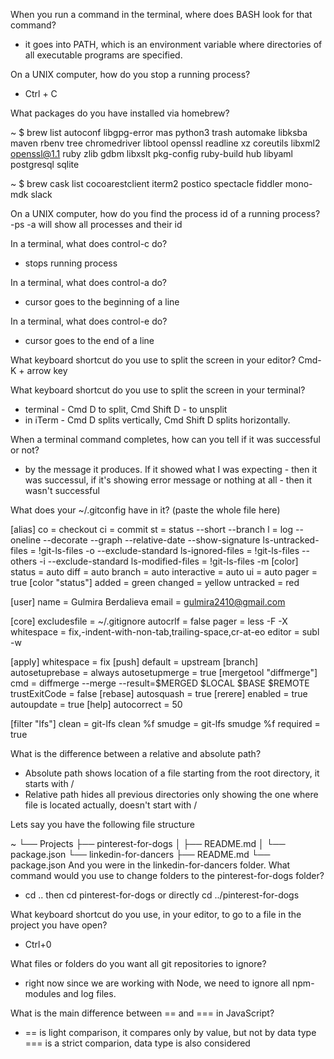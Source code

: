 When you run a command in the terminal, where does BASH look for that command?
- it goes into PATH, which is an environment variable where directories of all executable programs are specified.

On a UNIX computer, how do you stop a running process?
 - Ctrl + C

What packages do you have installed via homebrew?

~ $ brew list
autoconf  libgpg-error  mas   python3   trash
automake  libksba   maven   rbenv   tree
chromedriver  libtool   openssl   readline  xz
coreutils libxml2   openssl@1.1 ruby    zlib
gdbm    libxslt   pkg-config  ruby-build
hub   libyaml   postgresql  sqlite

~ $ brew cask list
cocoarestclient     iterm2              postico             spectacle
fiddler             mono-mdk            slack


On a UNIX computer, how do you find the process id of a running process?
-ps -a will show all processes and their id 

In a terminal, what does control-c do?
- stops running process

In a terminal, what does control-a do?
- cursor goes to the beginning of a line

In a terminal, what does control-e do?
- cursor goes to the end of a line

What keyboard shortcut do you use to split the screen in your editor?
Cmd-K + arrow key


What keyboard shortcut do you use to split the screen in your terminal?
- terminal - Cmd D to split, Cmd Shift D - to unsplit
- in iTerm - Cmd D splits vertically, Cmd Shift D splits horizontally.


When a terminal command completes, how can you tell if it was successful or not?
- by the message it produces. If it showed what I was expecting - then it was successul, if it's showing error message or nothing at all - then it wasn't successful


What does your ~/.gitconfig have in it? (paste the whole file here)

[alias]
  co = checkout
  ci = commit
  st = status --short --branch
  l  = log --oneline --decorate --graph --relative-date --show-signature
  ls-untracked-files = !git-ls-files -o --exclude-standard
  ls-ignored-files = !git-ls-files --others -i --exclude-standard
  ls-modified-files = !git-ls-files -m
[color]
  status = auto
  diff = auto
  branch = auto
  interactive = auto
  ui = auto
  pager = true
[color "status"]
  added = green
  changed = yellow
  untracked = red

[user]
  name = Gulmira Berdalieva
  email = gulmira2410@gmail.com
  
[core]
  excludesfile = ~/.gitignore
  autocrlf = false
  pager = less -F -X
  whitespace = fix,-indent-with-non-tab,trailing-space,cr-at-eo
  editor = subl -w


[apply]
  whitespace = fix
[push]
  default = upstream
[branch]
  autosetuprebase = always
  autosetupmerge = true
[mergetool "diffmerge"]
  cmd = diffmerge --merge --result=$MERGED $LOCAL $BASE $REMOTE
  trustExitCode = false
[rebase]
  autosquash = true
[rerere]
  enabled = true
  autoupdate = true
[help]
  autocorrect = 50

[filter "lfs"]
  clean = git-lfs clean %f
  smudge = git-lfs smudge %f
  required = true



What is the difference between a relative and absolute path?

- Absolute path shows location of a file starting from the root directory, it starts with /
- Relative path hides all previous directories only showing the one where file is located actually, doesn't start with /


Lets say you have the following file structure

~
└── Projects
    ├── pinterest-for-dogs
    │   ├── README.md
    │   └── package.json
    └── linkedin-for-dancers
        ├── README.md
        └── package.json
And you were in the linkedin-for-dancers folder. What command would you use to change folders to the pinterest-for-dogs folder?

- cd .. then cd pinterest-for-dogs or directly cd ../pinterest-for-dogs

What keyboard shortcut do you use, in your editor, to go to a file in the project you have open?

- Ctrl+0

What files or folders do you want all git repositories to ignore?

- right now since we are working with Node, we need to ignore all npm-modules and log files. 

What is the main difference between == and === in JavaScript?

- == is light comparison, it compares only by value, but not by data type
=== is a strict comparion, data type is also considered
